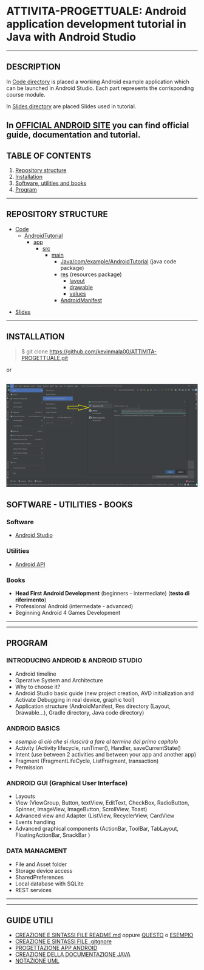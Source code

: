 # ATTIVITA-PROGETTUALE: Android application development tutorial in Java with Android Studio
---

## DESCRIPTION
In [Code directory](/Code) is placed a working Android example application which can be launched in Android Studio. Each part represents the corrisponding course module.

In [Slides directory](/Slides) are placed Slides used in tutorial.

In [OFFICIAL ANDROID SITE](https://developer.android.com/) you can find official guide, documentation and tutorial.
---

## TABLE OF CONTENTS
1. [Repository structure](#repository-structure)
2. [Installation](#installation)
3. [Software, utilities and books](#software---utilities---books)
4. [Program](#program)
---

## REPOSITORY STRUCTURE
* [Code](/Code)
  * [AndroidTutorial](/Code/AndroidTutorial)
    * [app](/Code/AndroidTutorial/app)
      * [src](/Code/AndroidTutorial/app/src)
        * [main](/Code/AndroidTutorial/app/src/main)
          * [Java/com/example/AndroidTutorial](/Code/AndroidTutorial/app/src/main/java/com/example/androidtutorial/) (java code package)
          * [res](/Code/AndroidTutorial/app/src/main/res) (resources package)
             * [layout](/Code/AndroidTutorial/app/src/main/res/layout)
             * [drawable](/Code/AndroidTutorial/app/src/main/res/drawable)
             * [values](/Code/AndroidTutorial/app/src/main/res/values)
          * [AndroidManifest](/Code/AndroidTutorial/app/src/main/AndroidManifest.xml)
- [Slides](/Slides)
---

## INSTALLATION
> $ git clone https://github.com/kevinmala00/ATTIVITA-PROGETTUALE.git

or

![Import from VSC in AndroidStudio](/Altro/ImportFromVsc.png)
---

## SOFTWARE - UTILITIES - BOOKS
### Software 
* [Android Studio](https://developer.android.com/studio)

### Utilities
* [Android API](https://developer.android.com/reference)

### Books
- **Head First Android Development** (beginners - intermediate) (**testo di riferimento**)
- Professional Android (intermedate - advanced)
- Beginning Android 4 Games Development 
---
---

## PROGRAM
### INTRODUCING ANDROID & ANDROID STUDIO
* Android timeline
* Operative System and Architecture
* Why to choose it?
* Android Studio basic guide (new project creation, AVD initialization and Activate Debugging in real device, graphic tool)
* Application structure (AndroidManifest, Res directory (Layout, Drawable...), Gradle directory, Java code directory)
### ANDROID BASICS
* *esempio di ciò che si riuscirà a fare al termine del primo capitolo*
* Activity (Activity lifecycle, runTimer(), Handler, saveCurrentState()
* Intent (use between 2 activities and between your app and another app)
* Fragment (FragmentLifeCycle, ListFragment, transaction) 
* Permission
### ANDROID GUI (Graphical User Interface)
* Layouts
* View (ViewGroup, Button, textView, EditText, CheckBox, RadioButton, Spinner, ImageView, ImageButton, ScrollView, Toast)
* Advanced view and Adapter (ListView, RecyclerView, CardView
* Events handling
* Advanced graphical components (ActionBar, ToolBar, TabLayout, FloatingActionBar, SnackBar )
### DATA MANAGMENT
* File and Asset folder
* Storage device access
* SharedPreferences
* Local database with SQLite
* REST services

---
---

## GUIDE UTILI
* [CREAZIONE E SINTASSI FILE README.md](https://www.ionos.it/digitalguide/siti-web/programmazione-del-sito-web/markdown/) oppure [QUESTO](https://www.ionos.it/digitalguide/siti-web/programmazione-del-sito-web/file-readme/) o [ESEMPIO](https://github.com/italia/readme-starterkit)
* [CREAZIONE E SINTASSI FILE .gitgnore](https://git-scm.com/docs/gitignore#_pattern_format)
* [PROGETTAZIONE APP ANDROID](https://www.html.it/guide/guida-android/)
* [CREAZIONE DELLA DOCUMENTAZIONE JAVA](https://person.dibris.unige.it/magillo-paola/P2_SMID04/lez11.html)
* [NOTAZIONE UML](https://www.tutorialspoint.com/uml/uml_basic_notations.htm)

